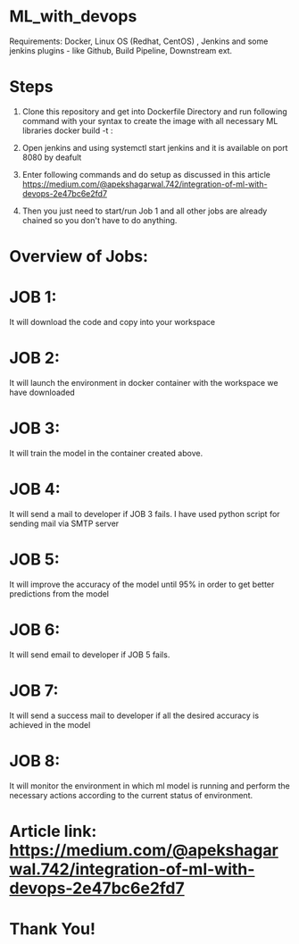 # ML_with_devops

Requirements: Docker, Linux OS (Redhat, CentOS) , Jenkins and some jenkins plugins - like Github, Build Pipeline, Downstream ext.

# Steps 

1. Clone this repository and get into Dockerfile Directory and run following command with your syntax to create the image with all necessary ML libraries
      docker build -t <name>:<tag> <location of docker file>
 
2. Open jenkins and using systemctl start jenkins and it is available on port 8080 by deafult

3. Enter following commands and do setup as discussed in this article 
         https://medium.com/@apekshagarwal.742/integration-of-ml-with-devops-2e47bc6e2fd7
 
4. Then  you just need to start/run Job 1 and all other jobs are already chained so you don't have to do anything.

# Overview of Jobs:

# JOB 1: 
  It will download the code and copy into your workspace
  
# JOB 2:
  It will launch the environment in docker container with the workspace we have downloaded
  
# JOB 3:
  It will train the model in the container created above.
  
# JOB 4:
  It will send a mail to developer if JOB 3 fails. I have used python script for sending mail via SMTP server
  
# JOB 5:
  It will improve the accuracy of the model until 95% in order to get better predictions from the model
  
# JOB 6:
  It will send email to developer if JOB 5 fails.
  
# JOB 7:
  It will send a success mail to developer if all the desired accuracy is achieved in the model
  
# JOB 8:
  It will monitor the environment in which ml model is running and perform the necessary actions according to the current status of    environment.
  
# Article link: https://medium.com/@apekshagarwal.742/integration-of-ml-with-devops-2e47bc6e2fd7

#                                                      Thank You!
